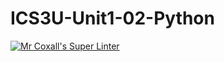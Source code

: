 # ICS3U-Unit1-02-Python

[![Mr Coxall's Super Linter](https://github.com/maliksalem1/ICS3U-Unit1-02-Pythonworkflows/Mr%20Coxall's%20Super%20Linter/badge.svg)](https://github.com/maliksalem1/ICS3U-Unit1-02-Python/actions/)
